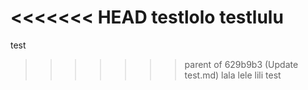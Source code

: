 <<<<<<< HEAD
testlolo
testlulu
=======
test
>>>>>>> parent of 629b9b3 (Update test.md)
lala
lele
lili
test
